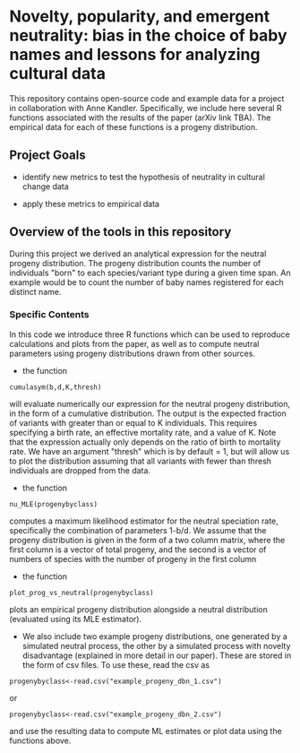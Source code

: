 Novelty, popularity, and emergent neutrality: bias in the choice of baby names and lessons for analyzing cultural data
===============
This repository contains open-source code and example data for a project in collaboration with Anne Kandler. 
Specifically, we include here several R functions associated with the results of the paper (arXiv link TBA). The empirical data for each of these functions is a progeny distribution.

## Project Goals

* identify new metrics to test the hypothesis of neutrality in cultural change data
 
* apply these metrics to empirical data

## Overview of the tools in this repository

During this project we derived an analytical expression for the neutral progeny distribution.  The progeny distribution counts the number of individuals "born" to each species/variant type during a given time span.  An example would be to count the number of baby names registered for each distinct name.

### Specific Contents

In this code we introduce three R functions which can be used to reproduce calculations and plots from the paper, as well as to compute neutral parameters using progeny distributions drawn from other sources.

* the function

```{r eval=FALSE}
cumulasym(b,d,K,thresh)
```

will evaluate numerically our expression for the neutral progeny distribution, in the form of a cumulative distribution. The output is the expected fraction of variants with greater than or equal to K individuals. This requires specifying a birth rate, an effective mortality rate, and a value of K. Note that the expression actually only depends on the ratio of birth to mortality rate. We have an argument "thresh" which is by default = 1, but will allow us to plot the distribution assuming that all variants with fewer than thresh individuals are dropped from the data.

* the function 

```{r eval=FALSE}
nu_MLE(progenybyclass)
```
computes a maximum likelihood estimator for the neutral speciation rate, specifically the combination of parameters 1-b/d. We assume that the progeny distribution is given in the form of a two column matrix, where the first column is a vector of total progeny, and the second is a vector of numbers of species with the number of progeny in the first column

* the function 

```{r eval=FALSE}
plot_prog_vs_neutral(progenybyclass)
```

plots an empirical progeny distribution alongside a neutral distribution (evaluated using its MLE estimator).

* We also include two example progeny distributions, one generated by a simulated neutral process, the other by a simulated process with novelty disadvantage (explained in more detail in our paper).  These are stored in the form of csv files.  To use these, read the csv as

```{r eval=FALSE}
progenybyclass<-read.csv("example_progeny_dbn_1.csv")
```
or
```{r eval=FALSE}
progenybyclass<-read.csv("example_progeny_dbn_2.csv")
```
and use the resulting data to compute ML estimates or plot data using the functions above.


